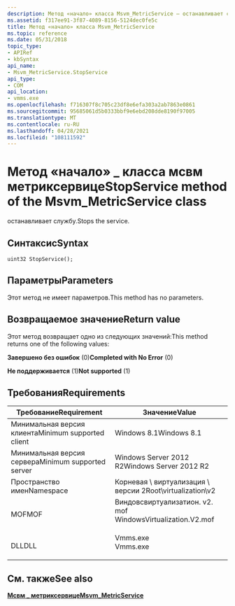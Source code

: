 ```yaml
---
description: Метод «начало» класса Msvm_MetricService — останавливает службу.
ms.assetid: f317ee91-3f87-4089-8156-5124dec0fe5c
title: Метод «начало» класса Msvm_MetricService
ms.topic: reference
ms.date: 05/31/2018
topic_type:
- APIRef
- kbSyntax
api_name:
- Msvm_MetricService.StopService
api_type:
- COM
api_location:
- vmms.exe
ms.openlocfilehash: f716307f8c705c23df8e6efa303a2ab7863e0861
ms.sourcegitcommit: 95685061d5b0333bbf9e6ebd208dde8190f97005
ms.translationtype: MT
ms.contentlocale: ru-RU
ms.lasthandoff: 04/28/2021
ms.locfileid: "108111592"
---
```

# <a name="stopservice-method-of-the-msvm_metricservice-class"></a><span data-ttu-id="743fd-103">Метод «начало» \_ класса мсвм метриксервице</span><span class="sxs-lookup"><span data-stu-id="743fd-103">StopService method of the Msvm\_MetricService class</span></span>

<span data-ttu-id="743fd-104">останавливает службу.</span><span class="sxs-lookup"><span data-stu-id="743fd-104">Stops the service.</span></span>

## <a name="syntax"></a><span data-ttu-id="743fd-105">Синтаксис</span><span class="sxs-lookup"><span data-stu-id="743fd-105">Syntax</span></span>


```mof
uint32 StopService();
```



## <a name="parameters"></a><span data-ttu-id="743fd-106">Параметры</span><span class="sxs-lookup"><span data-stu-id="743fd-106">Parameters</span></span>

<span data-ttu-id="743fd-107">Этот метод не имеет параметров.</span><span class="sxs-lookup"><span data-stu-id="743fd-107">This method has no parameters.</span></span>

## <a name="return-value"></a><span data-ttu-id="743fd-108">Возвращаемое значение</span><span class="sxs-lookup"><span data-stu-id="743fd-108">Return value</span></span>

<span data-ttu-id="743fd-109">Этот метод возвращает одно из следующих значений:</span><span class="sxs-lookup"><span data-stu-id="743fd-109">This method returns one of the following values:</span></span>

<dl> <dt>

<span data-ttu-id="743fd-110">**Завершено без ошибок** (0)</span><span class="sxs-lookup"><span data-stu-id="743fd-110">**Completed with No Error** (0)</span></span>
</dt> <dt>

<span data-ttu-id="743fd-111">**Не поддерживается** (1)</span><span class="sxs-lookup"><span data-stu-id="743fd-111">**Not supported** (1)</span></span>
</dt> </dl>

## <a name="requirements"></a><span data-ttu-id="743fd-112">Требования</span><span class="sxs-lookup"><span data-stu-id="743fd-112">Requirements</span></span>



| <span data-ttu-id="743fd-113">Требование</span><span class="sxs-lookup"><span data-stu-id="743fd-113">Requirement</span></span> | <span data-ttu-id="743fd-114">Значение</span><span class="sxs-lookup"><span data-stu-id="743fd-114">Value</span></span> |
|-------------------------------------|---------------------------------------------------------------------------------------------------------|
| <span data-ttu-id="743fd-115">Минимальная версия клиента</span><span class="sxs-lookup"><span data-stu-id="743fd-115">Minimum supported client</span></span><br/> | <span data-ttu-id="743fd-116">Windows 8.1</span><span class="sxs-lookup"><span data-stu-id="743fd-116">Windows 8.1</span></span><br/>                                                                                  |
| <span data-ttu-id="743fd-117">Минимальная версия сервера</span><span class="sxs-lookup"><span data-stu-id="743fd-117">Minimum supported server</span></span><br/> | <span data-ttu-id="743fd-118">Windows Server 2012 R2</span><span class="sxs-lookup"><span data-stu-id="743fd-118">Windows Server 2012 R2</span></span><br/>                                                                       |
| <span data-ttu-id="743fd-119">Пространство имен</span><span class="sxs-lookup"><span data-stu-id="743fd-119">Namespace</span></span><br/>                | <span data-ttu-id="743fd-120">Корневая \\ виртуализация \\ версии 2</span><span class="sxs-lookup"><span data-stu-id="743fd-120">Root\\virtualization\\v2</span></span><br/>                                                                     |
| <span data-ttu-id="743fd-121">MOF</span><span class="sxs-lookup"><span data-stu-id="743fd-121">MOF</span></span><br/>                      | <dl> <span data-ttu-id="743fd-122"><dt>Виндовсвиртуализатион. v2. mof</dt></span><span class="sxs-lookup"><span data-stu-id="743fd-122"><dt>WindowsVirtualization.V2.mof</dt></span></span> </dl> |
| <span data-ttu-id="743fd-123">DLL</span><span class="sxs-lookup"><span data-stu-id="743fd-123">DLL</span></span><br/>                      | <dl> <span data-ttu-id="743fd-124"><dt>Vmms.exe</dt></span><span class="sxs-lookup"><span data-stu-id="743fd-124"><dt>Vmms.exe</dt></span></span> </dl>                     |



## <a name="see-also"></a><span data-ttu-id="743fd-125">См. также</span><span class="sxs-lookup"><span data-stu-id="743fd-125">See also</span></span>

<dl> <dt>

[<span data-ttu-id="743fd-126">**Мсвм \_ метриксервице**</span><span class="sxs-lookup"><span data-stu-id="743fd-126">**Msvm\_MetricService**</span></span>](msvm-metricservice.md)
</dt> </dl>

 

 




